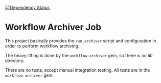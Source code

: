 [![Dependency Status](https://gemnasium.com/sul-dlss/workflow-archiver-job.svg)](https://gemnasium.com/sul-dlss/workflow-archiver-job)

# Workflow Archiver Job

This project basically provides the `run_archiver` script and configuration in order to perform
workflow archiving.

The heavy lifting is done by the `workflow-archiver` gem, so there is no lib directory.

There are no tests, except manual integration testing. All tests are in the `workflow-archiver` gem.
